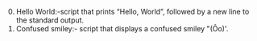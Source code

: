 0. Hello World:-script that prints “Hello, World”, followed by a new line to the standard output.
1. Confused smiley:- script that displays a confused smiley "(Ôo)'.

